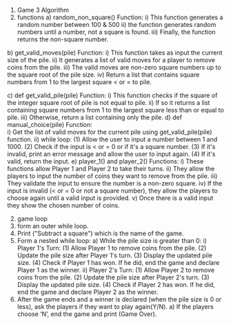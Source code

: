 
1) Game 3 Algorithm
1)  functions 
     a)  random_non_square() Function:
i) This function generates a random number between 100 & 500
ii) the function generates random numbers until a number, not a square is found.
iii) Finally, the function returns the non-square number.


b) get_valid_moves(pile) Function:
i) This function takes as input the current size of the pile.
ii) It generates a list of valid moves for a player to remove coins from the pile.
iii) The valid moves are non-zero square numbers up to the square root of the pile size.
iv) Return a list that contains square numbers from 1 to the largest square < or = to pile.

 c) def get_valid_pile(pile) Function:
i) This function checks if the square of the integer square root of pile is not equal to pile.
ii) If so it returns a list containing square numbers from 1 to the largest square less than or equal to pile.
iii) Otherwise, return a list containing only the pile.
d) def manual_choice(pile) Function:   
i) Get the list of valid moves for the current pile using get_valid_pile(pile) function.
ii)  while loop:
(1) Allow the user to input a number between 1 and 1000.
(2) Check if the input is < or = 0 or if it's a square number.
(3) If it's invalid, print an error message and allow the user to input again.
(4) If it's valid, return the input.
e) player_1() and player_2() Functions:
i)  These functions allow Player 1 and Player 2 to take their turns.
ii) They allow the players to input the number of coins they want to remove from the pile.
iii) They validate the input to ensure the number is a non-zero square.
iv) If the input is invalid (< or = 0 or not a square number), they allow the players to choose again until a valid input is provided.
v) Once there is a valid input they show the chosen number of coins.

2) game loop
1)	form an outer while loop.
2)	Print ("Subtract a square") which is the name of the game.
3)	Form a nested while loop:
a)	While the pile size is greater than 0:
i)	Player 1's Turn:
(1)	Allow Player 1 to remove coins from the pile.
(2)	Update the pile size after Player 1's turn.
(3)	Display the updated pile size.
(4)	Check if Player 1 has won. If he did, end the game and declare Player 1 as the winner.
ii)	Player 2's Turn:
(1)	Allow Player 2 to remove coins from the pile.
(2)	Update the pile size after Player 2's turn.
(3)	Display the updated pile size.
(4)	Check if Player 2 has won. If he did, end the game and declare Player 2 as the winner.
4)	After the game ends and a winner is declared (when the pile size is 0 or less), ask the players if they want to play again(Y/N).
a)	If the players choose ‘N’, end the game and print (Game Over).

